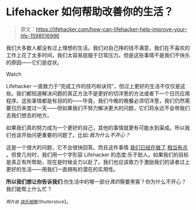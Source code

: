 # Lifehacker 如何帮助改善你的生活？

> 原文：<https://lifehacker.com/how-can-lifehacker-help-improve-your-life-1598516996>

我们大多数人都没有过上理想的生活。我们对自己挣的钱不满意，我们在不喜欢的工作上花了太多时间，我们太容易屈服于日常压力。但是这些事情不是我们不快乐的原因——它们是症状。

Watch

Lifehacker 一直致力于“完成工作的技巧和诀窍”，但过上更好的生活不仅仅是这些。我们都知道解决问题的真正方法不是更好的切洋葱的方法或者下一个日历应用程序。这些事情都是有目的的——毕竟，我们今晚的晚餐必须切洋葱，我们仍然需要日历来度过一天——但如果我们不努力解决更大的问题，它们将永远不会带我们去我们想去的地方。

如果我们真的努力成为一个更好的自己，其他的事情就更有可能水到渠成。所以我们也该开始问更重要的问题了。比如:*我为什么不开心？*

这是一个很大的问题，它不会很快回答。而且这件事情 [我们已经在做了](https://lifehacker.com/how-to-move-past-failure-1597951611) [相当有点](http://lifehacker.com/five-lessons-i-learned-from-dealing-with-depression-1595249546) 。但曾几何时，我们用一个字形容 Lifehacker 的态度:乐于助人。如果我们的目标是真正有所帮助，现在是时候全力以赴了。我们也应该致力于激励我们的读者过上更好的生活——用我们一直拥有的潜在的实用性。

**所以我们想让你告诉我们**:你生活中的哪一部分*真的*需要黑客？你为什么不开心？我们能帮上什么忙？

<small>*照片由*</small> [<small>*快乐相聚*</small>](http://www.shutterstock.com/pic.mhtml?id=173714276)<small>*(Shutterstock*</small>)。